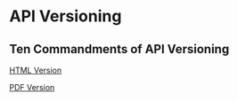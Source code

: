 # API Versioning

## Ten Commandments of API Versioning

[HTML Version](https://jodiedunlop.github.io/talks/api-versioning/html/)

[PDF Version](https://jodiedunlop.github.io/talks/api-versioning/pdf/api-versioning-presentation.pdf)
